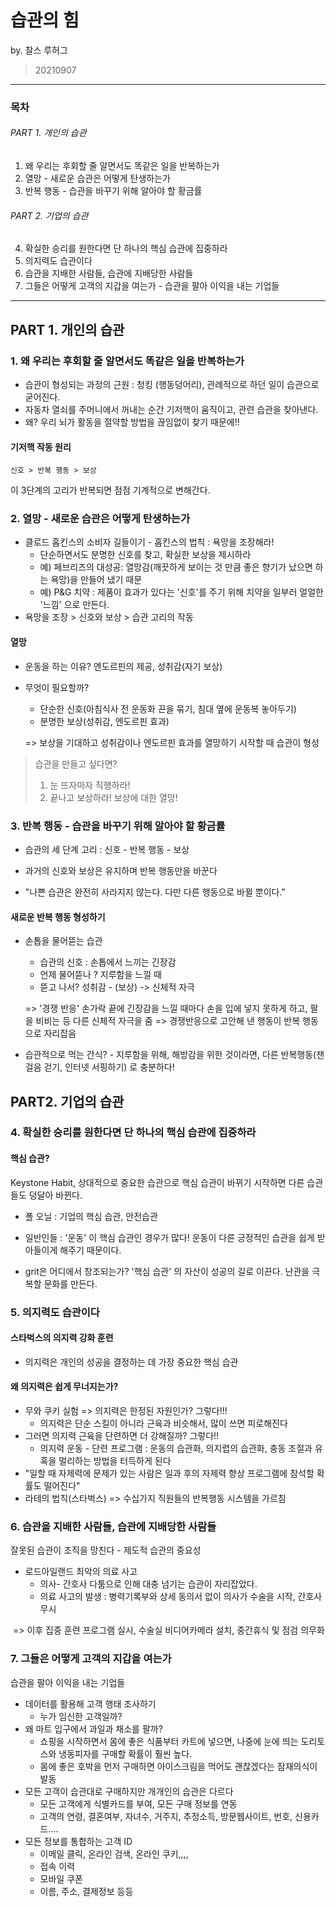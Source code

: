 # 습관의 힘

by. 찰스 루허그

> 20210907



---

### 목차

###### PART 1. 개인의 습관

1. 왜 우리는 후회할 줄 알면서도 똑같은 일을 반복하는가
2. 열망 - 새로운 습관은 어떻게 탄생하는가
3. 반복 행동 - 습관을 바꾸기 위해 알아야 할 황금률

###### PART 2. 기업의 습관

4. 확실한 승리를 원한다면 단 하나의 핵심 습관에 집중하라
5. 의지력도 습관이다
6. 습관을 지배한 사람들, 습관에 지배당한 사람들
7. 그들은 어떻게 고객의 지갑을 여는가 - 습관을 팔아 이익을 내는 기업들

---



## PART 1. 개인의 습관

### 1. 왜 우리는 후회할 줄 알면서도 똑같은 일을 반복하는가

- 습관이 형성되는 과정의 근원 : 청킹 (행동덩어리), 관례적으로 하던 일이 습관으로 굳어진다.
- 자동차 열쇠를 주머니에서 꺼내는 순간 기저핵이 움직이고, 관련 습관을 찾아낸다.
- 왜? 우리 뇌가 활동을 절약할 방법을 끊임없이 찾기 때문에!!



#### 기저핵 작동 원리

```신호 > 반복 행동 > 보상```

이 3단계의 고리가 반복되면 점점 기계적으로 변해간다.



### 2. 열망 - 새로운 습관은 어떻게 탄생하는가

- 클로드 홉킨스의 소비자 길들이기 - 홉킨스의 법칙 : 욕망을 조장해라!
  - 단순하면서도 분명한 신호를 찾고, 확실한 보상을 제시하라
  - 예) 페브리즈의 대성공: 열망감(깨끗하게 보이는 것 만큼 좋은 향기가 났으면 하는 욕망)을 만들어 냈기 때문
  - 예) P&G 치약 : 제품이 효과가 있다는 '신호'를 주기 위해 치약을 일부러 얼얼한 '느낌' 으로 만든다.
- 욕망을 조장 > 신호와 보상 > 습관 고리의 작동



#### 열망

- 운동을 하는 이유? 엔도르핀의 제공, 성취감(자기 보상)

- 무엇이 필요할까? 

  - 단순한 신호(아침식사 전 운동화 끈을 묶기, 침대 옆에 운동복 놓아두기)
  - 분명한 보상(성취감, 엔도르핀 효과)

  => 보상을 기대하고 성취감이나 엔도르핀 효과를 열망하기 시작할 때 습관이 형성



> 습관을 만들고 싶다면? 
>
> 1. 눈 뜨자마자 직행하라!
> 2. 끝나고 보상하라! 보상에 대한 열망!



### 3. 반복 행동 - 습관을 바꾸기 위해 알아야 할 황금률

- 습관의 세 단계 고리 : 신호 - 반복 행동  - 보상

- 과거의 신호와 보상은 유지하며 반복 행동만을 바꾼다
- "나쁜 습관은 완전히 사라지지 않는다. 다만 다른 행동으로 바뀔 뿐이다."



#### 새로운 반복 행동 형성하기

- 손톱을 물어뜯는 습관 

  - 습관의 신호 : 손톱에서 느끼는 긴장감
  - 언제 물어뜯나 ? 지루함을 느낄 때
  - 뜯고 나서? 성취감 - (보상) -> 신체적 자극

  => '경쟁 반응' 손가락 끝에 긴장감을 느낄 때마다 손을 입에 넣지 못하게 하고, 팔을 비비는 등 다른 신체적 자극을 줌 => 경쟁반응으로 고안해 낸 행동이 반복 행동으로 자리잡음

- 습관적으로 먹는 간식? - 지루함을 위해, 해방감을 위한 것이라면, 다른 반복행동(잰걸음 걷기, 인터넷 서핑하기) 로 충분하다!



## PART2. 기업의 습관

### 4. 확실한 승리를 원한다면 단 하나의 핵심 습관에 집중하라

#### 핵심 습관?

Keystone Habit, 상대적으로 중요한 습관으로 핵심 습관이 바뀌기 시작하면 다른 습관들도 덩달아 바뀐다. 

- 폴 오닐 : 기업의 핵심 습관, 안전습관
- 일반인들 : '운동' 이 핵심 습관인 경우가 많다! 운동이 다른 긍정적인 습관을 쉽게 받아들이게 해주기 때문이다.

- grit은 어디에서 창조되는가? '핵심 습관' 의 자산이 성공의 길로 이끈다. 난관을 극복할 문화를 만든다.



### 5. 의지력도 습관이다

#### 스타벅스의 의지력 강화 훈련

- 의지력은 개인의 성공을 결정하는 데 가장 중요한 핵심 습관



#### 왜 의지력은 쉽게 무너지는가?

- 무와 쿠키 실험 => 의지력은 한정된 자원인가? 그렇다!!!
  - 의지력은 단순 스킬이 아니라 근육과 비슷해서, 많이 쓰면 피로해진다
- 그러면 의지력 근육을 단련하면 더 강해질까? 그렇다!!
  - 의지력 운동 - 단련 프로그램 : 운동의 습관화, 의지렵의 습관화, 충동 조절과 유혹을 멀리하는 방법을 터득하게 된다
- "일할 때 자제력에 문제가 있는 사람은 일과 후의 자제력 향상 프로그램에 참석할 확률도 떨어진다"
- 라테의 법칙(스타벅스) => 수십가지 직원들의 반복행동 시스템을 가르침



### 6. 습관을 지배한 사람들, 습관에 지배당한 사람들

잘못된 습관이 조직을 망친다 - 제도적 습관의 중요성

- 로드아일랜드 최악의 의료 사고
  - 의사- 간호사 다툼으로 인해 대충 넘기는 습관이 자리잡았다. 
  - 의료 사고의 발생 : 병력기록부와 상세 동의서 없이 의사가 수술을 시작, 간호사 무시

​          => 이후 집중 훈련 프로그램 실시, 수술실 비디어카메라 설치, 중간휴식 및 점검 의무화



### 7. 그들은 어떻게 고객의 지갑을 여는가

습관을 팔아 이익을 내는 기업들

- 데이터를 활용해 고객 행태 조사하기
  - 누가 임신한 고객일까? 
- 왜 마트 입구에서 과일과 채소를 팔까?
  - 쇼핑을 시작하면서 몸에 좋은 식품부터 카트에 넣으면, 나중에 눈에 띄는 도리토스와 냉동피자를 구매할 확률이 훨씬 높다.
  - 몸에 좋은 호박을 먼저 구매하면 아이스크림을 먹어도 괜찮겠다는 잠재의식이 발동
- 모든 고객이 습관대로 구매하지만 개개인의 습관은 다르다
  - 모든 고객에게 식별카드를 부여, 모든 구매 정보를 연동
  - 고객의 연령, 결혼여부, 자녀수, 거주지, 추정소득, 방문웹사이트, 번호, 신용카드....
- 모든 정보를 통합하는 고객 ID
  - 이메일 클릭, 온라인 검색, 온라인 쿠키,,,,
  - 접속 이력
  - 모바일 쿠폰
  - 이름, 주소, 결제정보 등등
